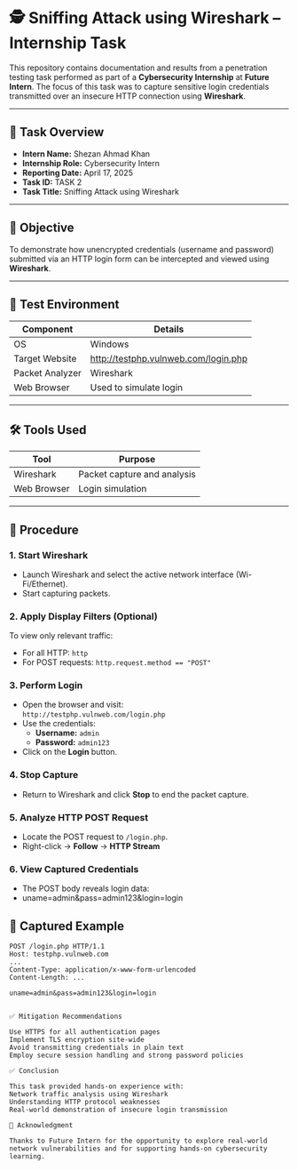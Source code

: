 # 🕵️ Sniffing Attack using Wireshark – Internship Task

This repository contains documentation and results from a penetration testing task performed as part of a **Cybersecurity Internship** at **Future Intern**. The focus of this task was to capture sensitive login credentials transmitted over an insecure HTTP connection using **Wireshark**.

---

## 📌 Task Overview

- **Intern Name:** Shezan Ahmad Khan
- **Internship Role:** Cybersecurity Intern  
- **Reporting Date:** April 17, 2025  
- **Task ID:** TASK 2  
- **Task Title:** Sniffing Attack using Wireshark  

---

## 🎯 Objective

To demonstrate how unencrypted credentials (username and password) submitted via an HTTP login form can be intercepted and viewed using **Wireshark**.

---

## 🧪 Test Environment

| Component        | Details                               |
|------------------|---------------------------------------|
| OS               | Windows                               |
| Target Website   | http://testphp.vulnweb.com/login.php  |
| Packet Analyzer  | Wireshark                             |
| Web Browser      | Used to simulate login                |

---

## 🛠️ Tools Used

| Tool        | Purpose                              |
|-------------|--------------------------------------|
| Wireshark   | Packet capture and analysis          |
| Web Browser | Login simulation                     |

---

## 📝 Procedure

### 1. Start Wireshark  
- Launch Wireshark and select the active network interface (Wi-Fi/Ethernet).  
- Start capturing packets.

### 2. Apply Display Filters (Optional)  
To view only relevant traffic:
- For all HTTP: `http`  
- For POST requests: `http.request.method == "POST"`

### 3. Perform Login  
- Open the browser and visit:  
  `http://testphp.vulnweb.com/login.php`  
- Use the credentials:  
  - **Username:** `admin`  
  - **Password:** `admin123`  
- Click on the **Login** button.

### 4. Stop Capture  
- Return to Wireshark and click **Stop** to end the packet capture.

### 5. Analyze HTTP POST Request  
- Locate the POST request to `/login.php`.  
- Right-click → **Follow** → **HTTP Stream**

### 6. View Captured Credentials  
- The POST body reveals login data:
- uname=admin&pass=admin123&login=login

## 📸 Captured Example

```http
POST /login.php HTTP/1.1
Host: testphp.vulnweb.com
...
Content-Type: application/x-www-form-urlencoded
Content-Length: ...

uname=admin&pass=admin123&login=login


✅ Mitigation Recommendations

Use HTTPS for all authentication pages
Implement TLS encryption site-wide
Avoid transmitting credentials in plain text
Employ secure session handling and strong password policies

✅ Conclusion

This task provided hands-on experience with:
Network traffic analysis using Wireshark
Understanding HTTP protocol weaknesses
Real-world demonstration of insecure login transmission

🙏 Acknowledgment

Thanks to Future Intern for the opportunity to explore real-world network vulnerabilities and for supporting hands-on cybersecurity learning.
